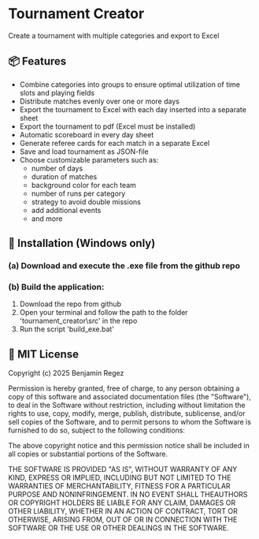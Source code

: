 # Tournament Creator

Create a tournament with multiple categories and export to Excel


## 📦 Features
- Combine categories into groups to ensure optimal utilization of time slots and playing fields
- Distribute matches evenly over one or more days
- Export the tournament to Excel with each day inserted into a separate sheet
- Export the tournament to pdf (Excel must be installed)
- Automatic scoreboard in every day sheet
- Generate referee cards for each match in a separate Excel
- Save and load tournament as JSON-file
- Choose customizable parameters such as:
    - number of days
    - duration of matches
    - background color for each team
    - number of runs per category
    - strategy to avoid double missions
    - add additional events
    - and more


## 🚀 Installation (Windows only)
### (a) Download and execute the .exe file from the github repo

### (b) Build the application:

1. Download the repo from github
2. Open your terminal and follow the path to the folder 'tournament_creator\src\' in the repo
3. Run the script 'build_exe.bat'


## 📄 MIT License

Copyright (c) 2025 Benjamin Regez

Permission is hereby granted, free of charge, to any person obtaining a copy
of this software and associated documentation files (the "Software"), to deal
in the Software without restriction, including without limitation the rights
to use, copy, modify, merge, publish, distribute, sublicense, and/or sell
copies of the Software, and to permit persons to whom the Software is
furnished to do so, subject to the following conditions:

The above copyright notice and this permission notice shall be included in all
copies or substantial portions of the Software.

THE SOFTWARE IS PROVIDED "AS IS", WITHOUT WARRANTY OF ANY KIND, EXPRESS OR IMPLIED, INCLUDING BUT NOT LIMITED TO THE WARRANTIES OF MERCHANTABILITY, FITNESS FOR A PARTICULAR PURPOSE AND NONINFRINGEMENT. IN NO EVENT SHALL THEAUTHORS OR COPYRIGHT HOLDERS BE LIABLE FOR ANY CLAIM, DAMAGES OR OTHER LIABILITY, WHETHER IN AN ACTION OF CONTRACT, TORT OR OTHERWISE, ARISING FROM, OUT OF OR IN CONNECTION WITH THE SOFTWARE OR THE USE OR OTHER DEALINGS IN THE SOFTWARE.
